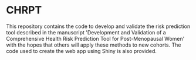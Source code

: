 # CHRPT
This repository contains the code to develop and validate the risk prediction tool described in the manuscript 'Development and Validation of a Comprehensive Health Risk Prediction Tool for Post-Menopausal Women' with the hopes that others will apply these methods to new cohorts. The code used to create the web app using Shiny is also provided.
